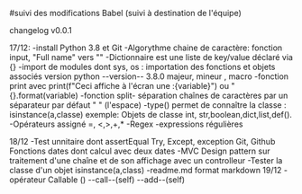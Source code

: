 #suivi des modifications Babel
(suivi à destination de l'équipe)

changelog v0.0.1

17/12:
-install Python 3.8 et Git
-Algorythme chaine de caractère: fonction input,  "Full name" vers "<firstname><middle><lastname>"
-Dictionnaire est une liste de key/value déclaré via {}
-import de modules dont sys, os : importation des fonctions et objets associés version python --version-- 3.8.0 majeur, mineur , macro
-fonction print avec print(f"Ceci affiche à l'écran une :{variable}") ou "{}.format(variable)
-fonction split- séparation chaînes de caractères par un séparateur par défaut " " (l'espace)
-type() permet de connaître la classe : isinstance(a,classe) exemple: Objets de classe int, str,boolean,dict,list,def().
-Opérateurs  assigné =, <,>,+,*
-Regex -expressions régulières


18/12
-Test unnitaire dont assertEqual
Try, Except, exception
Git, Github
Fonctions dates dont calcul avec deux dates
-MVC Design pattern sur traitement d'une chaîne et de son affichage avec un controlleur
-Tester la classe d'un objet isinstance(a,class)
-readme.md format markdown
19/12
-opérateur Callable () --call--(self)    --add--(self)


